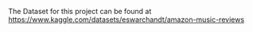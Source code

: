 The Dataset for this project can be found at https://www.kaggle.com/datasets/eswarchandt/amazon-music-reviews
